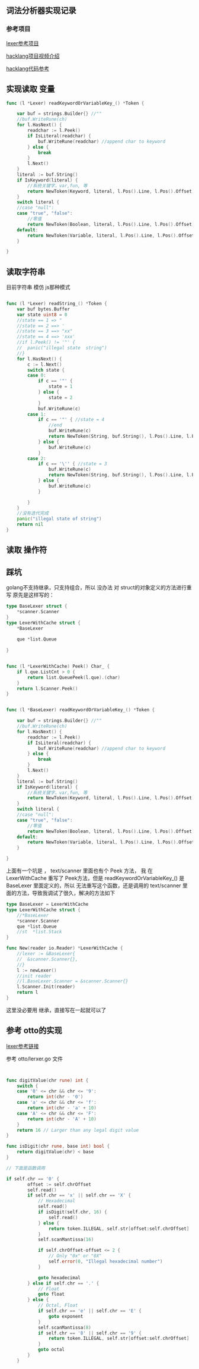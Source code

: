 
## 词法分析器实现记录


### 参考项目

[lexer参考项目](https://github.com/wupeaking/panda)


[hacklang项目视频介绍](https://www.bilibili.com/video/BV1eS4y1G7oC?spm_id_from=333.337.search-card.all.click)

[hacklang代码参考](https://github.com/4ra1n/HacLang)




## 实现读取 变量

```go
func (l *Lexer) readKeywordOrVariableKey_() *Token {

	var buf = strings.Builder{} //""
	//buf.WriteRune(ch)
	for l.HasNext() {
		readchar := l.Peek()
		if IsLiteral(readchar) {
			buf.WriteRune(readchar) //append char to keyword
		} else {
			break
		}
		l.Next()
	}
	literal := buf.String()
	if IsKeyword(literal) {
		//系统关键字，var,fun, 等
		return NewToken(Keyword, literal, l.Pos().Line, l.Pos().Offset)
	}
	switch literal {
	//case "null":
	case "true", "false":
		//零值
		return NewToken(Boolean, literal, l.Pos().Line, l.Pos().Offset)
	default:
		return NewToken(Variable, literal, l.Pos().Line, l.Pos().Offset)
	}

}
```


## 读取字符串

目前字符串 模仿 js那种模式

```go

func (l *Lexer) readString_() *Token {
	var buf bytes.Buffer
	var state uint8 = 0
	//state == 1 => "
	//state == 2 ==> '
	//state == 3 ==> "xx"
	//state == 4 ==> 'xxx'
	//if l.Peek() != '"' {
	//	panic("illegal state  string")
	//}
	for l.HasNext() {
		c := l.Next()
		switch state {
		case 0:
			if c == '"' {
				state = 1
			} else {
				state = 2
			}
			buf.WriteRune(c)
		case 1:
			if c == '"' { //state = 4
				//end
				buf.WriteRune(c)
				return NewToken(String, buf.String(), l.Pos().Line, l.Pos().Offset)
			} else {
				buf.WriteRune(c)
			}
		case 2:
			if c == '\'' { //state = 3
				buf.WriteRune(c)
				return NewToken(String, buf.String(), l.Pos().Line, l.Pos().Offset)
			} else {
				buf.WriteRune(c)
			}

		}
	}
	//没有迭代完成
	panic("illegal state of string")
	return nil
}


```


## 读取 操作符



## 踩坑

golang不支持继承，只支持组合，所以 没办法 对 struct的对象定义的方法进行重写
原先是这样写的：

```go
type BaseLexer struct {
	*scanner.Scanner
}
type LexerWithCache struct {
    *BaseLexer
 
    que *list.Queue
 
}


func (l *LexerWithCache) Peek() Char_ {
    if l.que.ListCnt > 0 {
        return list.QueuePeek(l.que).(char)
    }
    return l.Scanner.Peek()
}


func (l *BaseLexer) readKeywordOrVariableKey_() *Token {

	var buf = strings.Builder{} //""
	//buf.WriteRune(ch)
	for l.HasNext() {
		readchar := l.Peek()
		if IsLiteral(readchar) {
			buf.WriteRune(readchar) //append char to keyword
		} else {
			break
		}
		l.Next()
	}
	literal := buf.String()
	if IsKeyword(literal) {
		//系统关键字，var,fun, 等
		return NewToken(Keyword, literal, l.Pos().Line, l.Pos().Offset)
	}
	switch literal {
	//case "null":
	case "true", "false":
		//零值
		return NewToken(Boolean, literal, l.Pos().Line, l.Pos().Offset)
	default:
		return NewToken(Variable, literal, l.Pos().Line, l.Pos().Offset)
	}

}

```





上面有一个坑是 ， text/scanner 里面也有个 Peek 方法， 我 在  LexerWithCache 重写了 Peek方法，但是 readKeywordOrVariableKey_() 是 BaseLexer 里面定义的，所以 无法重写这个函数，还是调用的 text/scanner 里面的方法，导致我调试了很久，解决的方法如下



```go
type BaseLexer = LexerWithCache
type LexerWithCache struct {
	//*BaseLexer
	*scanner.Scanner
	que *list.Queue
	//st  *list.Stack
}

func New(reader io.Reader) *LexerWithCache {
	//lexer := &BaseLexer{
	//	&scanner.Scanner{},
	//}
	l := newLexer()
	//init reader
	//l.BaseLexer.Scanner = &scanner.Scanner{}
	l.Scanner.Init(reader)
	return l
}
```



这里没必要用 继承，直接写在一起就可以了



## 参考 otto的实现




[lexer参考链接](https://github.dev/robertkrimen/otto) 

参考 otto/lerxer.go 文件


```go


func digitValue(chr rune) int {
	switch {
	case '0' <= chr && chr <= '9':
		return int(chr - '0')
	case 'a' <= chr && chr <= 'f':
		return int(chr - 'a' + 10)
	case 'A' <= chr && chr <= 'F':
		return int(chr - 'A' + 10)
	}
	return 16 // Larger than any legal digit value
}

func isDigit(chr rune, base int) bool {
	return digitValue(chr) < base
}

// 下面是函数调用

if self.chr == '0' {
		offset := self.chrOffset
		self.read()
		if self.chr == 'x' || self.chr == 'X' {
			// Hexadecimal
			self.read()
			if isDigit(self.chr, 16) {
				self.read()
			} else {
				return token.ILLEGAL, self.str[offset:self.chrOffset]
			}
			self.scanMantissa(16)

			if self.chrOffset-offset <= 2 {
				// Only "0x" or "0X"
				self.error(0, "Illegal hexadecimal number")
			}

			goto hexadecimal
		} else if self.chr == '.' {
			// Float
			goto float
		} else {
			// Octal, Float
			if self.chr == 'e' || self.chr == 'E' {
				goto exponent
			}
			self.scanMantissa(8)
			if self.chr == '8' || self.chr == '9' {
				return token.ILLEGAL, self.str[offset:self.chrOffset]
			}
			goto octal
		}
	}

```


